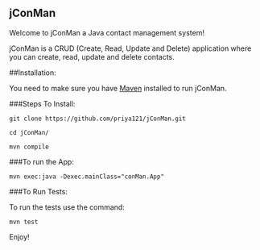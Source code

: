 jConMan
---

Welcome to jConMan a Java contact management system!

jConMan is a CRUD (Create, Read, Update and Delete) application where you can create, read, update and delete contacts.


##Installation:

You need to make sure you have [Maven](http://maven.apache.org/install.html) installed to run jConMan.


###Steps To Install:

```
git clone https://github.com/priya121/jConMan.git

cd jConMan/

mvn compile
```

###To run the App:

```
mvn exec:java -Dexec.mainClass="conMan.App"
```



###To Run Tests:

To run the tests use the command:

```
mvn test
```


Enjoy!
